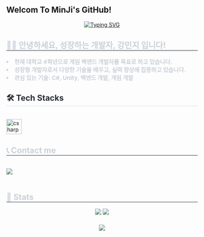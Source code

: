 ## Welcom To MinJi's GitHub!

<!--
**gminji/gminji** is a ✨ _special_ ✨ repository because its `README.md` (this file) appears on your GitHub profile.

Here are some ideas to get you started:

- 🔭 I’m currently working on ...
- 🌱 I’m currently learning ...
- 👯 I’m looking to collaborate on ...
- 🤔 I’m looking for help with ...
- 💬 Ask me about ...
- 📫 How to reach me: ...
- 😄 Pronouns: ...
- ⚡ Fun fact: ...
-->
<div align= "center">
   <a href="https://git.io/typing-svg"><img src="https://readme-typing-svg.demolab.com?font=Pixelify+Sans&size=50&pause=1000&color=00FF00&background=000000&center=true&vCenter=true&repeat=false&width=435&lines=Hello%2C+User+%3A)" alt="Typing SVG" /></a>
    </div>
    <div style="text-align: left;"> 
    <h2 style="border-bottom: 1px solid #21262d; color: #c9d1d9;"> 👩‍💻 안녕하세요, 성장하는 개발자, 강민지 입니다! </h2>  
    <div style="font-weight: 700; font-size: 15px; text-align: left; color: #c9d1d9;">
        <li> 현재 대학교 4학년으로 게임 백엔드 개발자를 목표로 하고 있습니다.</li>
        <li> 성장형 개발자로서 다양한 기술을 배우고, 실력 향상에 집중하고 있습니다.</li>
        <li> 관심 있는 기술: C#, Unity, 백엔드 개발, 게임 개발</li>
    </div> 
    </div>
    <div style="text-align: left;">
    <h2 style="border-bottom: 1px solid #d8dee4; color: #282d33;"> 🛠️ Tech Stacks </h2> <br> 
    <div style="margin: ; text-align: left;" "text-align: left;">  <div align="left">
  <img src="https://cdn.jsdelivr.net/gh/devicons/devicon/icons/csharp/csharp-original.svg" height="40" alt="csharp logo"  />
</div>
</div>
    </div>
    <div style="text-align: left;">
    <h2 style="border-bottom: 1px solid #21262d; color: #c9d1d9;"> 📞 Contact me </h2> <br> 
    <div align= "left"> <a href=mailto:giminji310@gmail.com> <img src="https://img.shields.io/badge/Gmail-EA4335?style=for-the-badge&logo=Gmail&logoColor=white&link=mailto:giminji310@gmail.com"> </a>
          </div>  <br> 
    <div align= "center">  </div> 
    </div>
    <div style="text-align: left;"> 
    <h2 style="border-bottom: 1px solid #21262d; color: #c9d1d9;"> 🏅 Stats </h2> <div align= "center"> <img src="https://github-readme-stats.vercel.app/api?username=gminji&bg_color=180,00000000,&title_color=000000&text_color=000000"
         /> <img src="https://github-readme-stats.vercel.app/api/top-langs/?username=gminji&layout=compact&bg_color=180,00000000,&title_color=000000&text_color=000000"
           /> </div> 
    </div>
   
###

<div align="center">
  <img src="https://profile-counter.glitch.me/gminji/count.svg?"  />
</div>

###
    

